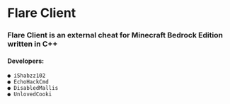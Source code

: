 # Flare Client
### Flare Client is an external cheat for Minecraft Bedrock Edition written in C++

#### Developers:

```
● iShabzz102 
● EchoHackCmd
● DisabledMallis
● UnlovedCooki
```

